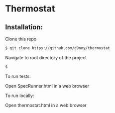 Thermostat
==========

Installation:
------------
Clone this repo
```sh
$ git clone https://github.com/d9nny/thermostat
```
Navigate to root directory of the project
```sh
$  
```
To run tests:

Open SpecRunner.html in a web browser

To run locally:

Open thermostat.html in a web browser
